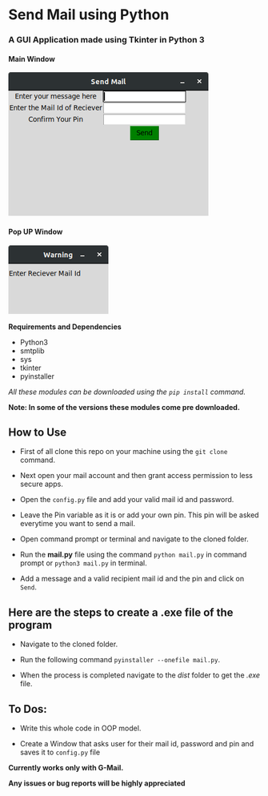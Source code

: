 # Send Mail using Python
### A GUI Application made using Tkinter in Python 3

#### Main Window
![](images/Screenshot%20from%202019-04-20%2016-03-33.png)
#### Pop UP Window
![](images/Screenshot%20from%202019-04-20%2016-04-49.png)

**Requirements and Dependencies**
* Python3
* smtplib
* sys
* tkinter
* pyinstaller

*All these modules can be downloaded using the `pip install` command.*

**Note: In some of the versions these modules come pre downloaded.**

## How to Use

* First of all clone this repo on your machine using the `git clone` command.

* Next open your mail account and then grant access permission to less secure apps.

* Open the `config.py` file and add your valid mail id and password.

* Leave the Pin variable as it is or add your own pin. This pin will be asked everytime you want to send a mail.

* Open command prompt or terminal and navigate to the cloned folder.

* Run the **mail.py** file using the command `python mail.py` in command prompt or `python3 mail.py` in terminal.

* Add a message and a valid recipient mail id and the pin and click on `Send`.

## Here are the steps to create a .exe file of the program

* Navigate to the cloned folder.

* Run the following command `pyinstaller --onefile mail.py`.

* When the process is completed navigate to the *dist* folder to get the *.exe* file.

## To Dos:

* Write this whole code in OOP model.

* Create a Window that asks user for their mail id, password and pin and saves it to `config.py` file

**Currently works only with G-Mail.** 

**Any issues or bug reports will be highly appreciated**